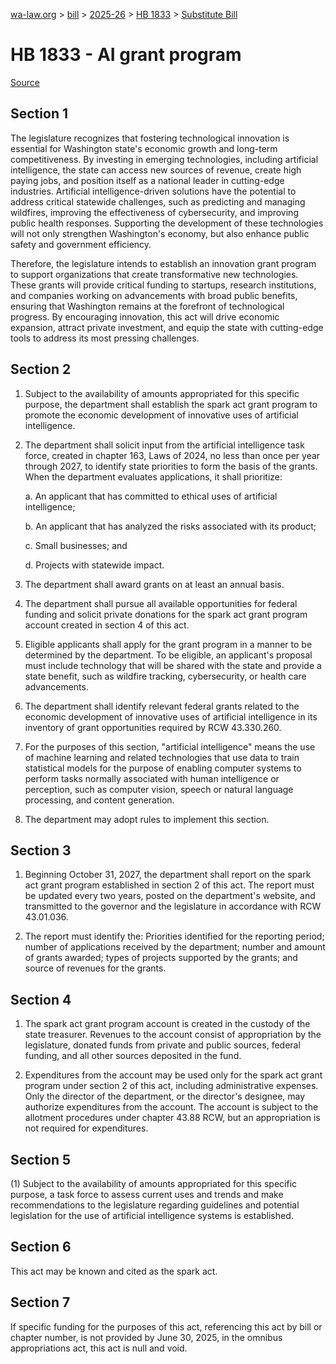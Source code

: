 [wa-law.org](/) > [bill](/bill/) > [2025-26](/bill/2025-26/) > [HB 1833](/bill/2025-26/hb/1833/) > [Substitute Bill](/bill/2025-26/hb/1833/S/)

# HB 1833 - AI grant program

[Source](http://lawfilesext.leg.wa.gov/biennium/2025-26/Pdf/Bills/House%20Bills/1833-S.pdf)

## Section 1
The legislature recognizes that fostering technological innovation is essential for Washington state's economic growth and long-term competitiveness. By investing in emerging technologies, including artificial intelligence, the state can access new sources of revenue, create high paying jobs, and position itself as a national leader in cutting-edge industries. Artificial intelligence-driven solutions have the potential to address critical statewide challenges, such as predicting and managing wildfires, improving the effectiveness of cybersecurity, and improving public health responses. Supporting the development of these technologies will not only strengthen Washington's economy, but also enhance public safety and government efficiency.

Therefore, the legislature intends to establish an innovation grant program to support organizations that create transformative new technologies. These grants will provide critical funding to startups, research institutions, and companies working on advancements with broad public benefits, ensuring that Washington remains at the forefront of technological progress. By encouraging innovation, this act will drive economic expansion, attract private investment, and equip the state with cutting-edge tools to address its most pressing challenges.

## Section 2
1. Subject to the availability of amounts appropriated for this specific purpose, the department shall establish the spark act grant program to promote the economic development of innovative uses of artificial intelligence.

2. The department shall solicit input from the artificial intelligence task force, created in chapter 163, Laws of 2024, no less than once per year through 2027, to identify state priorities to form the basis of the grants. When the department evaluates applications, it shall prioritize:

    a. An applicant that has committed to ethical uses of artificial intelligence;

    b. An applicant that has analyzed the risks associated with its product;

    c. Small businesses; and

    d. Projects with statewide impact.

3. The department shall award grants on at least an annual basis.

4. The department shall pursue all available opportunities for federal funding and solicit private donations for the spark act grant program account created in section 4 of this act.

5. Eligible applicants shall apply for the grant program in a manner to be determined by the department. To be eligible, an applicant's proposal must include technology that will be shared with the state and provide a state benefit, such as wildfire tracking, cybersecurity, or health care advancements.

6. The department shall identify relevant federal grants related to the economic development of innovative uses of artificial intelligence in its inventory of grant opportunities required by RCW 43.330.260.

7. For the purposes of this section, "artificial intelligence" means the use of machine learning and related technologies that use data to train statistical models for the purpose of enabling computer systems to perform tasks normally associated with human intelligence or perception, such as computer vision, speech or natural language processing, and content generation.

8. The department may adopt rules to implement this section.

## Section 3
1. Beginning October 31, 2027, the department shall report on the spark act grant program established in section 2 of this act. The report must be updated every two years, posted on the department's website, and transmitted to the governor and the legislature in accordance with RCW 43.01.036.

2. The report must identify the: Priorities identified for the reporting period; number of applications received by the department; number and amount of grants awarded; types of projects supported by the grants; and source of revenues for the grants.

## Section 4
1. The spark act grant program account is created in the custody of the state treasurer. Revenues to the account consist of appropriation by the legislature, donated funds from private and public sources, federal funding, and all other sources deposited in the fund.

2. Expenditures from the account may be used only for the spark act grant program under section 2 of this act, including administrative expenses. Only the director of the department, or the director's designee, may authorize expenditures from the account. The account is subject to the allotment procedures under chapter 43.88 RCW, but an appropriation is not required for expenditures.

## Section 5
(1) Subject to the availability of amounts appropriated for this specific purpose, a task force to assess current uses and trends and make recommendations to the legislature regarding guidelines and potential legislation for the use of artificial intelligence systems is established.

## Section 6
This act may be known and cited as the spark act.

## Section 7
If specific funding for the purposes of this act, referencing this act by bill or chapter number, is not provided by June 30, 2025, in the omnibus appropriations act, this act is null and void.

